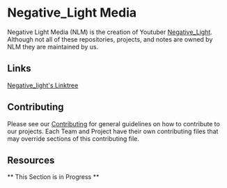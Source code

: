 # Negative_Light Media

Negative Light Media (NLM) is the creation of Youtuber [Negative_Light](https://youtube.com/@Negative_Light). Although not all of these repositories, projects, and notes are owned by NLM they are maintained by us.

## Links
[Negative_light's Linktree](linktr.ee/Negative_light)

## Contributing

Please see our [Contributing](https://github.com/negative-light-media/.github/blob/main/CONTRIBUTING) for general guidelines on how to contribute to our projects. Each Team and Project have their own contributing files that may override sections of this contributing file.

## Resources
** This Section is in Progress **


<!--

**Here are some ideas to get you started:**

🙋‍♀️ A short introduction - what is your organization all about?
🌈 Contribution guidelines - how can the community get involved?
👩‍💻 Useful resources - where can the community find your docs? Is there anything else the community should know?
🍿 Fun facts - what does your team eat for breakfast?
🧙 Remember, you can do mighty things with the power of [Markdown](https://docs.github.com/github/writing-on-github/getting-started-with-writing-and-formatting-on-github/basic-writing-and-formatting-syntax)
-->
